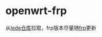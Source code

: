 # openwrt-frp
 
从[lede仓库](https://github.com/coolsnowwolf/packages/tree/master/net/frp)拉取，frp版本尽量随[frp](https://github.com/fatedier/frp)更新
